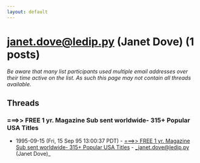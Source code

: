 ```yaml
---
layout: default
---
```


# janet.dove@ledip.py (Janet Dove) (1 posts)

_Be aware that many list participants used multiple email addresses over their time active on the list. As such this page may not contain all threads available._

## Threads

### ===>> FREE 1 yr. Magazine Sub sent worldwide- 315+ Popular USA Titles
+ 1995-09-15 (Fri, 15 Sep 95 13:00:37 PDT) - [===>> FREE 1 yr. Magazine Sub sent worldwide- 315+ Popular USA Titles](/archive/1995/09/91303711bcdac314c70014f1995161ab92c6e1edb06eefa69aec692b589ffab4) - _janet.dove@ledip.py (Janet Dove)_

